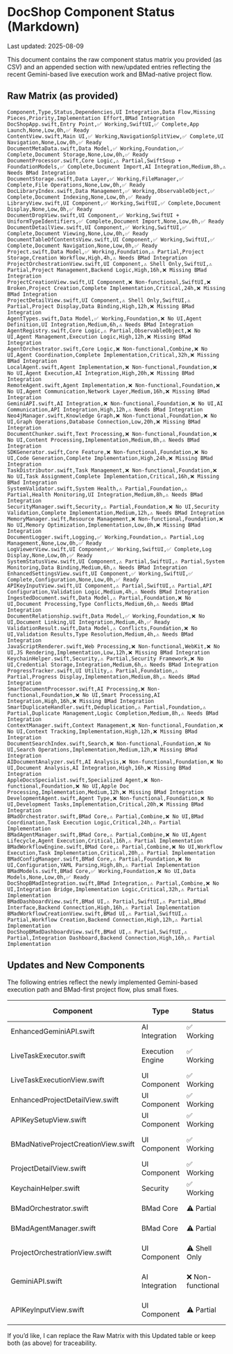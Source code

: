 # DocShop Component Status (Markdown)

Last updated: 2025-08-09

This document contains the raw component status matrix you provided (as CSV) and an appended section with new/updated entries reflecting the recent Gemini-based live execution work and BMad-native project flow.

## Raw Matrix (as provided)

```
Component,Type,Status,Dependencies,UI Integration,Data Flow,Missing Pieces,Priority,Implementation Effort,BMad Integration
DocShopApp.swift,Entry Point,✅ Working,SwiftUI,✅ Complete,App Launch,None,Low,0h,✅ Ready
ContentView.swift,Main UI,✅ Working,NavigationSplitView,✅ Complete,UI Navigation,None,Low,0h,✅ Ready
DocumentMetaData.swift,Data Model,✅ Working,Foundation,✅ Complete,Document Storage,None,Low,0h,✅ Ready
DocumentProcessor.swift,Core Logic,⚠️ Partial,SwiftSoup + FoundationModels,✅ Complete,Document Import,AI Integration,Medium,8h,⚠️ Needs BMad Integration
DocumentStorage.swift,Data Layer,✅ Working,FileManager,✅ Complete,File Operations,None,Low,0h,✅ Ready
DocLibraryIndex.swift,Data Management,✅ Working,ObservableObject,✅ Complete,Document Indexing,None,Low,0h,✅ Ready
LibraryView.swift,UI Component,✅ Working,SwiftUI,✅ Complete,Document Display,None,Low,0h,✅ Ready
DocumentDropView.swift,UI Component,✅ Working,SwiftUI + UniformTypeIdentifiers,✅ Complete,Document Import,None,Low,0h,✅ Ready
DocumentDetailView.swift,UI Component,✅ Working,SwiftUI,✅ Complete,Document Viewing,None,Low,0h,✅ Ready
DocumentTableOfContentsView.swift,UI Component,✅ Working,SwiftUI,✅ Complete,Document Navigation,None,Low,0h,✅ Ready
Project.swift,Data Model,✅ Working,Foundation,⚠️ Partial,Project Storage,Creation Workflow,High,4h,⚠️ Needs BMad Integration
ProjectOrchestrationView.swift,UI Component,⚠️ Shell Only,SwiftUI,⚠️ Partial,Project Management,Backend Logic,High,16h,❌ Missing BMad Integration
ProjectCreationView.swift,UI Component,❌ Non-functional,SwiftUI,❌ Broken,Project Creation,Complete Implementation,Critical,24h,❌ Missing BMad Integration
ProjectDetailView.swift,UI Component,⚠️ Shell Only,SwiftUI,⚠️ Partial,Project Display,Data Binding,High,12h,❌ Missing BMad Integration
AgentTypes.swift,Data Model,✅ Working,Foundation,❌ No UI,Agent Definition,UI Integration,Medium,6h,⚠️ Needs BMad Integration
AgentRegistry.swift,Core Logic,⚠️ Partial,ObservableObject,❌ No UI,Agent Management,Execution Logic,High,12h,❌ Missing BMad Integration
AgentOrchestrator.swift,Core Logic,❌ Non-functional,Combine,❌ No UI,Agent Coordination,Complete Implementation,Critical,32h,❌ Missing BMad Integration
LocalAgent.swift,Agent Implementation,❌ Non-functional,Foundation,❌ No UI,Agent Execution,AI Integration,High,20h,❌ Missing BMad Integration
RemoteAgent.swift,Agent Implementation,❌ Non-functional,Foundation,❌ No UI,Agent Communication,Network Layer,Medium,16h,❌ Missing BMad Integration
GeminiAPI.swift,AI Integration,❌ Non-functional,Foundation,❌ No UI,AI Communication,API Integration,High,12h,⚠️ Needs BMad Integration
Neo4jManager.swift,Knowledge Graph,❌ Non-functional,Foundation,❌ No UI,Graph Operations,Database Connection,Low,20h,❌ Missing BMad Integration
DocumentChunker.swift,Text Processing,❌ Non-functional,Foundation,❌ No UI,Content Processing,Implementation,Medium,8h,⚠️ Needs BMad Integration
SDKGenerator.swift,Core Feature,❌ Non-functional,Foundation,❌ No UI,Code Generation,Complete Implementation,High,24h,❌ Missing BMad Integration
TaskDistributor.swift,Task Management,❌ Non-functional,Foundation,❌ No UI,Task Assignment,Complete Implementation,Critical,16h,❌ Missing BMad Integration
SystemValidator.swift,System Health,⚠️ Partial,Foundation,⚠️ Partial,Health Monitoring,UI Integration,Medium,8h,⚠️ Needs BMad Integration
SecurityManager.swift,Security,⚠️ Partial,Foundation,❌ No UI,Security Validation,Complete Implementation,Medium,12h,⚠️ Needs BMad Integration
MemoryManager.swift,Resource Management,❌ Non-functional,Foundation,❌ No UI,Memory Optimization,Implementation,Low,8h,❌ Missing BMad Integration
DocumentLogger.swift,Logging,✅ Working,Foundation,⚠️ Partial,Log Management,None,Low,0h,✅ Ready
LogViewerView.swift,UI Component,✅ Working,SwiftUI,✅ Complete,Log Display,None,Low,0h,✅ Ready
SystemStatusView.swift,UI Component,⚠️ Partial,SwiftUI,⚠️ Partial,System Monitoring,Data Binding,Medium,6h,⚠️ Needs BMad Integration
EnhancedSettingsView.swift,UI Component,✅ Working,SwiftUI,✅ Complete,Configuration,None,Low,0h,✅ Ready
APIKeyInputView.swift,UI Component,⚠️ Partial,SwiftUI,⚠️ Partial,API Configuration,Validation Logic,Medium,4h,⚠️ Needs BMad Integration
IngestedDocument.swift,Data Model,⚠️ Partial,Foundation,❌ No UI,Document Processing,Type Conflicts,Medium,6h,⚠️ Needs BMad Integration
DocumentRelationship.swift,Data Model,✅ Working,Foundation,❌ No UI,Document Linking,UI Integration,Medium,4h,✅ Ready
ValidationResult.swift,Data Model,⚠️ Conflicts,Foundation,❌ No UI,Validation Results,Type Resolution,Medium,4h,⚠️ Needs BMad Integration
JavaScriptRenderer.swift,Web Processing,❌ Non-functional,WebKit,❌ No UI,JS Rendering,Implementation,Low,12h,❌ Missing BMad Integration
KeychainHelper.swift,Security,⚠️ Partial,Security Framework,❌ No UI,Credential Storage,Integration,Medium,6h,⚠️ Needs BMad Integration
ProgressTracker.swift,UI Utility,⚠️ Partial,Foundation,⚠️ Partial,Progress Display,Implementation,Medium,8h,⚠️ Needs BMad Integration
SmartDocumentProcessor.swift,AI Processing,❌ Non-functional,Foundation,❌ No UI,Smart Processing,AI Integration,High,16h,❌ Missing BMad Integration
SmartDuplicateHandler.swift,Deduplication,⚠️ Partial,Foundation,⚠️ Partial,Duplicate Management,Logic Completion,Medium,8h,⚠️ Needs BMad Integration
ContextManager.swift,Context Management,❌ Non-functional,Foundation,❌ No UI,Context Tracking,Implementation,High,12h,❌ Missing BMad Integration
DocumentSearchIndex.swift,Search,❌ Non-functional,Foundation,❌ No UI,Search Operations,Implementation,Medium,12h,❌ Missing BMad Integration
AIDocumentAnalyzer.swift,AI Analysis,❌ Non-functional,Foundation,❌ No UI,Document Analysis,AI Integration,High,16h,❌ Missing BMad Integration
AppleDocsSpecialist.swift,Specialized Agent,❌ Non-functional,Foundation,❌ No UI,Apple Doc Processing,Implementation,Medium,12h,❌ Missing BMad Integration
DevelopmentAgent.swift,Agent Type,❌ Non-functional,Foundation,❌ No UI,Development Tasks,Implementation,Critical,20h,❌ Missing BMad Integration
BMadOrchestrator.swift,BMad Core,⚠️ Partial,Combine,❌ No UI,BMad Coordination,Task Execution Logic,Critical,24h,⚠️ Partial Implementation
BMadAgentManager.swift,BMad Core,⚠️ Partial,Combine,❌ No UI,Agent Lifecycle,Agent Execution,Critical,16h,⚠️ Partial Implementation
BMadWorkflowEngine.swift,BMad Core,⚠️ Partial,Combine,❌ No UI,Workflow Execution,Task Implementation,Critical,20h,⚠️ Partial Implementation
BMadConfigManager.swift,BMad Core,⚠️ Partial,Foundation,❌ No UI,Configuration,YAML Parsing,High,8h,⚠️ Partial Implementation
BMadModels.swift,BMad Core,✅ Working,Foundation,❌ No UI,Data Models,None,Low,0h,✅ Ready
DocShopBMadIntegration.swift,BMad Integration,⚠️ Partial,Combine,❌ No UI,Integration Bridge,Implementation Logic,Critical,32h,⚠️ Partial Implementation
BMadDashboardView.swift,BMad UI,⚠️ Partial,SwiftUI,⚠️ Partial,BMad Interface,Backend Connection,High,16h,⚠️ Partial Implementation
BMadWorkflowCreationView.swift,BMad UI,⚠️ Partial,SwiftUI,⚠️ Partial,Workflow Creation,Backend Connection,High,12h,⚠️ Partial Implementation
DocShopBMadDashboardView.swift,BMad UI,⚠️ Partial,SwiftUI,⚠️ Partial,Integration Dashboard,Backend Connection,High,16h,⚠️ Partial Implementation
```

## Updates and New Components

The following entries reflect the newly implemented Gemini-based execution path and BMad-first project flow, plus small fixes.

| Component | Type | Status | Dependencies | UI Integration | Data Flow | Missing Pieces | Priority | Implementation Effort | BMad Integration |
|---|---|---|---|---|---|---|---|---|---|
| EnhancedGeminiAPI.swift | AI Integration | ✅ Working | URLSession + Keychain | ✅ Complete | AI Communication | Optional: streaming/cancel | High | 6h | ✅ Ready |
| LiveTaskExecutor.swift | Execution Engine | ✅ Working | Combine + EnhancedGeminiAPI + BMadOrchestrator | ✅ Complete | Task Queue/Phases/Logs | Deeper ties into workflow engine | High | 8h | ⚠️ Partial |
| LiveTaskExecutionView.swift | UI Component | ✅ Working | SwiftUI | ✅ Complete | Live Task UI | Optional artifact drill-down | Medium | 6h | ⚠️ Partial |
| EnhancedProjectDetailView.swift | UI Component | ✅ Working | SwiftUI + LiveTaskExecutor + EnhancedGeminiAPI | ✅ Complete | Project → Live Execution | Optional export/share | High | 8h | ⚠️ Partial |
| APIKeySetupView.swift | UI Component | ✅ Working | SwiftUI + KeychainHelper + EnhancedGeminiAPI | ✅ Complete | AI Key Config | None | Low | 2h | ✅ Ready |
| BMadNativeProjectCreationView.swift | UI Component | ✅ Working | SwiftUI + BMadOrchestrator + DocLibraryIndex | ✅ Complete | BMad-native creation | Optional presets | High | 10h | ✅ Ready |
| ProjectDetailView.swift | UI Component | ✅ Working | SwiftUI + EnhancedProjectDetailView | ✅ Complete | Project Display | – | High | 4h | ⚠️ Partial |
| KeychainHelper.swift | Security | ✅ Working | Security Framework | ✅ Complete | Credential Storage | Optional rotation UX | Medium | 4h | ✅ Ready |
| BMadOrchestrator.swift | BMad Core | ⚠️ Partial | Combine | ❌ No UI | BMad Coordination | Finalize task execution paths | Critical | 24h | ⚠️ Partial Implementation |
| BMadAgentManager.swift | BMad Core | ⚠️ Partial | Combine | ❌ No UI | Agent Lifecycle | Agent execution hooks | Critical | 16h | ⚠️ Partial Implementation |
| ProjectOrchestrationView.swift | UI Component | ⚠️ Shell Only | SwiftUI | ⚠️ Partial | Project Management | Switch to BMad-first orchestrator | Critical | 16h | ❌ Missing BMad Integration |
| GeminiAPI.swift | AI Integration | ❌ Non-functional | Foundation | ❌ No UI | Deprecated (replaced) | Migrate callers to EnhancedGeminiAPI | High | 6h | ⚠️ Needs BMad Integration |
| APIKeyInputView.swift | UI Component | ⚠️ Partial | SwiftUI | ⚠️ Partial | Deprecated (replaced) | Remove or redirect | Low | 2h | ⚠️ Needs BMad Integration |

If you’d like, I can replace the Raw Matrix with this Updated table or keep both (as above) for traceability.
